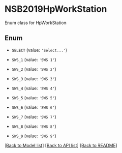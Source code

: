 # NSB2019HpWorkStation

Enum class for HpWorkStation

## Enum

* `SELECT` (value: `'Select...'`)

* `SWS_1` (value: `'SWS 1'`)

* `SWS_2` (value: `'SWS 2'`)

* `SWS_3` (value: `'SWS 3'`)

* `SWS_4` (value: `'SWS 4'`)

* `SWS_5` (value: `'SWS 5'`)

* `SWS_6` (value: `'SWS 6'`)

* `SWS_7` (value: `'SWS 7'`)

* `SWS_8` (value: `'SWS 8'`)

* `SWS_9` (value: `'SWS 9'`)

[[Back to Model list]](../README.md#documentation-for-models) [[Back to API list]](../README.md#documentation-for-api-endpoints) [[Back to README]](../README.md)


